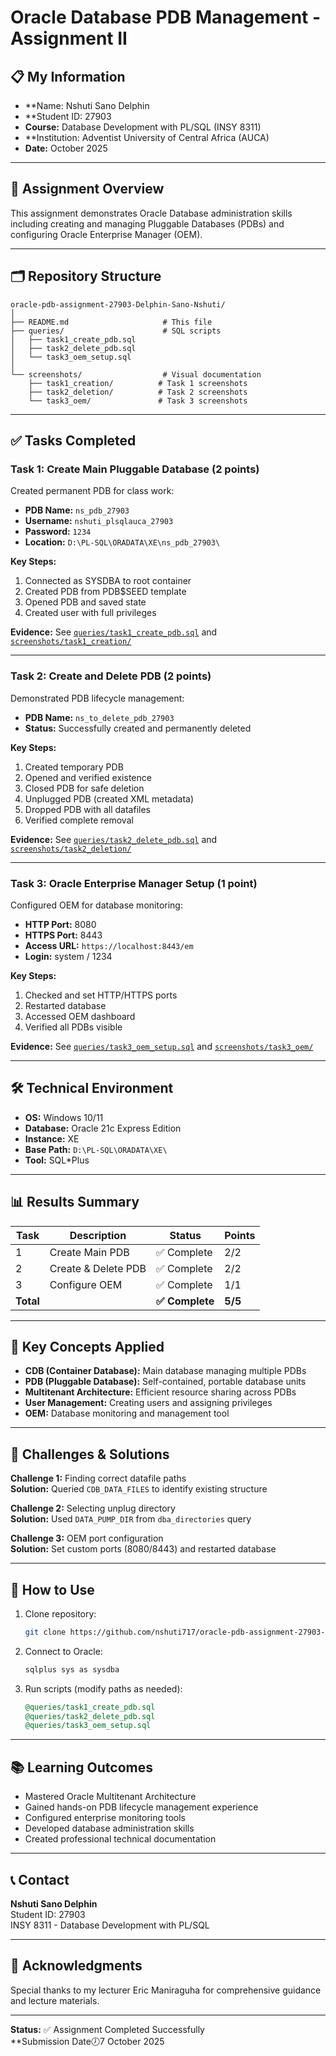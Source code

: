 # Oracle Database PDB Management - Assignment II

## 📋 My Information

- **Name: Nshuti Sano Delphin
- **Student ID: 27903
- **Course:** Database Development with PL/SQL (INSY 8311)
- **Institution: Adventist University of Central Africa (AUCA)
- **Date:** October 2025

---

## 🎯 Assignment Overview

This assignment demonstrates Oracle Database administration skills including creating and managing Pluggable Databases (PDBs) and configuring Oracle Enterprise Manager (OEM).

---

## 🗂️ Repository Structure

```
oracle-pdb-assignment-27903-Delphin-Sano-Nshuti/
│
├── README.md                     # This file
├── queries/                      # SQL scripts
│   ├── task1_create_pdb.sql
│   ├── task2_delete_pdb.sql
│   └── task3_oem_setup.sql
│
└── screenshots/                  # Visual documentation
    ├── task1_creation/          # Task 1 screenshots
    ├── task2_deletion/          # Task 2 screenshots
    └── task3_oem/               # Task 3 screenshots
```

---

## ✅ Tasks Completed

### Task 1: Create Main Pluggable Database (2 points)

Created permanent PDB for class work:
- **PDB Name:** `ns_pdb_27903`
- **Username:** `nshuti_plsqlauca_27903`
- **Password:** `1234`
- **Location:** `D:\PL-SQL\ORADATA\XE\ns_pdb_27903\`

**Key Steps:**
1. Connected as SYSDBA to root container
2. Created PDB from PDB$SEED template
3. Opened PDB and saved state
4. Created user with full privileges

**Evidence:** See [`queries/task1_create_pdb.sql`](queries/task1_create_pdb.sql) and [`screenshots/task1_creation/`](screenshots/task1_creation/)

---

### Task 2: Create and Delete PDB (2 points)

Demonstrated PDB lifecycle management:
- **PDB Name:** `ns_to_delete_pdb_27903`
- **Status:** Successfully created and permanently deleted

**Key Steps:**
1. Created temporary PDB
2. Opened and verified existence
3. Closed PDB for safe deletion
4. Unplugged PDB (created XML metadata)
5. Dropped PDB with all datafiles
6. Verified complete removal

**Evidence:** See [`queries/task2_delete_pdb.sql`](queries/task2_delete_pdb.sql) and [`screenshots/task2_deletion/`](screenshots/task2_deletion/)

---

### Task 3: Oracle Enterprise Manager Setup (1 point)

Configured OEM for database monitoring:
- **HTTP Port:** 8080
- **HTTPS Port:** 8443
- **Access URL:** `https://localhost:8443/em`
- **Login:** system / 1234

**Key Steps:**
1. Checked and set HTTP/HTTPS ports
2. Restarted database
3. Accessed OEM dashboard
4. Verified all PDBs visible

**Evidence:** See [`queries/task3_oem_setup.sql`](queries/task3_oem_setup.sql) and [`screenshots/task3_oem/`](screenshots/task3_oem/)

---

## 🛠️ Technical Environment

- **OS:** Windows 10/11
- **Database:** Oracle 21c Express Edition
- **Instance:** XE
- **Base Path:** `D:\PL-SQL\ORADATA\XE\`
- **Tool:** SQL*Plus

---

## 📊 Results Summary

| Task | Description | Status | Points |
|------|-------------|--------|--------|
| 1 | Create Main PDB | ✅ Complete | 2/2 |
| 2 | Create & Delete PDB | ✅ Complete | 2/2 |
| 3 | Configure OEM | ✅ Complete | 1/1 |
| **Total** | | **✅ Complete** | **5/5** |

---

## 🔑 Key Concepts Applied

- **CDB (Container Database):** Main database managing multiple PDBs
- **PDB (Pluggable Database):** Self-contained, portable database units
- **Multitenant Architecture:** Efficient resource sharing across PDBs
- **User Management:** Creating users and assigning privileges
- **OEM:** Database monitoring and management tool

---

## 📝 Challenges & Solutions

**Challenge 1:** Finding correct datafile paths  
**Solution:** Queried `CDB_DATA_FILES` to identify existing structure

**Challenge 2:** Selecting unplug directory  
**Solution:** Used `DATA_PUMP_DIR` from `dba_directories` query

**Challenge 3:** OEM port configuration  
**Solution:** Set custom ports (8080/8443) and restarted database

---

## 🚀 How to Use

1. Clone repository:
   ```bash
   git clone https://github.com/nshuti717/oracle-pdb-assignment-27903-Delphin-Sano-Nshuti.git
   ```

2. Connect to Oracle:
   ```bash
   sqlplus sys as sysdba
   ```

3. Run scripts (modify paths as needed):
   ```sql
   @queries/task1_create_pdb.sql
   @queries/task2_delete_pdb.sql
   @queries/task3_oem_setup.sql
   ```

---

## 📚 Learning Outcomes

- Mastered Oracle Multitenant Architecture
- Gained hands-on PDB lifecycle management experience
- Configured enterprise monitoring tools
- Developed database administration skills
- Created professional technical documentation

---

## 📞 Contact

**Nshuti Sano Delphin**  
Student ID: 27903  
INSY 8311 - Database Development with PL/SQL  

---

## 🙏 Acknowledgments

Special thanks to my lecturer Eric Maniraguha for comprehensive guidance and lecture materials.

---

**Status:** ✅ Assignment Completed Successfully  
**Submission Date🕖7 October 2025
